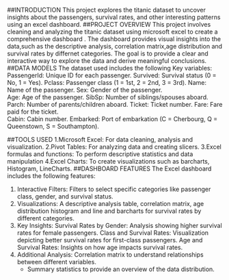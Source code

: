##INTRODUCTION
This project explores the titanic dataset to uncover insights about the passengers, survival rates, and other interesting patterns using an excel dashboard.
##PROJECT OVERVIEW
This project involves cleaning and analyzing the titanic dataset using microsoft excel to create a comprehensive dashboard . The dashboard provides visual insights into the data,such as the descriptive analysis, correlation matrix,age distribution and survival rates by differnet categories. The goal is to provide a clear and interactive way to explore the data and derive meaningful conclusions.
##DATA MODELS
The dataset used includes the following Key variables:
PassengerId: Unique ID for each passenger. 
Survived: Survival status (0 = No, 1 = Yes). 
Pclass: Passenger class (1 = 1st, 2 = 2nd, 3 = 3rd). 
Name: Name of the passenger. 
Sex: Gender of the passenger.  
Age: Age of the passenger. 
SibSp: Number of siblings/spouses aboard. 
Parch: Number of parents/children aboard. 
Ticket: Ticket number. 
Fare: Fare paid for the ticket.  
Cabin: Cabin number. 
Embarked: Port of embarkation (C = Cherbourg, Q = Queenstown, S = Southampton).

##TOOLS USED
1.Microsoft Excel: For data cleaning, analysis and visualization.
2.Pivot Tables: For analyzing data and creating slicers.
3.Excel formulas and functions: To perform descriptive statistics and data manipulation
4.Excel Charts: To create visualizations such as barcharts, Histogram, LineCharts.
##DASHBOARD FEATURES
The Excel dashboard includes the following features:
1. Interactive Filters: Filters to select specific categories like passenger class, gender, and survival status.
2.  Visualizations: A descriptive analysis table, correlation matrix, age distribution histogram and line and barcharts for survival rates by different categories.
3. Key Insights: Survival Rates by Gender: Analysis showing higher survival rates for female passengers.
   Class and Survival Rates: Visualization depicting better survival rates for first-class passengers.
   Age and Survival Rates: Insights on how age impacts survival rates.
 4. Additional Analysis: Correlation matrix to understand relationships between different variables.
     - Summary statistics to provide an overview of the data distribution.
